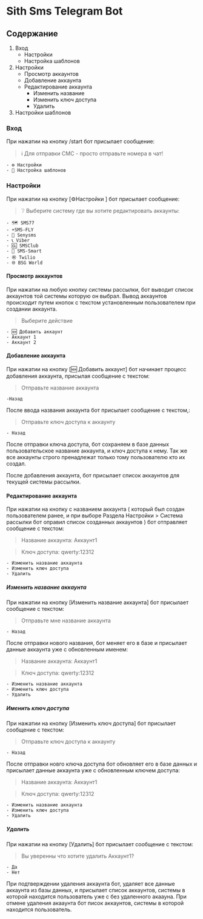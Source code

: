 # Sith Sms Telegram Bot

## Содержание
1. Вход
	- Настройки
	- Настройка шаблонов
2. Настройки
	- Просмотр аккаунтов
    - Добавление аккаунта
	- Редактирование аккаунта
      - Изменить название
      - Изменить ключ доступа
      - Удалить
3. Настройки шаблонов

### Вход
При нажатии на кнопку /start бот присылает сообщение:
>ℹ️ Для отправки СМС - просто отправьте номера в чат!

	- ⚙️ Настройки 
	- 🔨 Настройка шаблонов

### Настройки
При нажатии на кнопку [⚙️Настройки ]  бот присылает сообщение:
>❔ Выберите систему где вы хотите редактировать аккаунты:
    
    - 🗺 SMS77
    - ☀️SMS-FLY
    - 📱 Senysms
    - 📞 Viber
    - 🆑 SMSClub
    - 📲 SMS-Smart
    - ㊗️ Twilio
    - 🌐 BSG World

#### Просмотр аккаунтов
При нажатии на любую кнопку системы рассылки, бот выводит список аккаунтов той системы которую он выбрал. Вывод аккаунтов происходит путем кнопок с текстом установленным пользователем при создании аккаунта. 

>Выберите действие

    - 🆕 Добавить аккаунт
    - Аккаунт 1
    - Аккаунт 2

#### Добавление аккаунта
При нажатии на кнопку [🆕 Добавить аккаунт] бот начинает процесс добавления аккаунта, присылая сообщение с текстом:
> Отправьте название аккаунта
    
    -Назад

После ввода названия аккаунта бот присылает сообщение с текстом,:
> Отправьте ключ доступа к аккаунту
	
    - Назад

После отправки ключа доступа, бот сохраняем в базе данных пользовательское название аккаунта, и ключ доступа к нему. Так же все аккаунты строго пренадлежат только тому пользователю кто их создал.

После добавления аккаунта, бот присылает список аккаунтов для текущей системы 
рассылки.
 
#### Редактирование аккаунта
При нажатии на кнопку с названием аккаунта ( который был создан пользователем ранее, и при выборе Раздела Настройки > Система рассылки бот оправил список созданных аккаунтов ) бот отправляет сообщение с текстом:
> Название аккаунта: Аккаунт1

> Ключ доступа: qwerty:12312

    - Изменить название аккаунта
    - Изменить ключ доступа
    - Удалить

##### Изменить название аккаунта
При нажатии на кнопку [Изменить название аккаунта] бот присылает сообщение с текстом:
> Отправьте мне название аккаунта

    - Назад

После отправки нового названия, бот меняет его в базе и присылает данные аккаунта уже с обновленным именем:
> Название аккаунта: Аккаунт1

> Ключ доступа: qwerty:12312

    - Изменить название аккаунта
    - Изменить ключ доступа
    - Удалить

##### Именить ключ доступа
При нажатии на кнопку [Изменить ключ доступа] бот присылает сообщение с текстом:
> Отправьте ключ доступа к аккаунту

    - Назад

После отправки новго ключа доступа бот обновляет его в базе данных и присылает данные аккаунта уже с обновленным ключем доступа:
> Название аккаунта: Аккаунт1

> Ключ доступа: qwerty:12312

    - Изменить название аккаунта
    - Изменить ключ доступа
    - Удалить

##### Удалить
При нажатии на кнопку [Удалить] бот присылает сообщение с текстом:
> Вы уверенны что хотите удалить Аккаунт1?

    - Да
    - Нет

При подтверждении удаления аккаунта бот, удаляет все данные аккаунта из базы данных, и присылает список аккаунтов, системы в которой находится пользователь уже с без удаленного акаауна.
При отмене удаления акааунта бот писок аккаунтов, системы в которой находится пользователь.